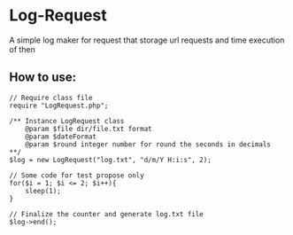 # Log-Request
A simple log maker for request that storage url requests and time execution of then

## How to use:

```
// Require class file
require "LogRequest.php";

/** Instance LogRequest class
    @param $file dir/file.txt format
    @param $dateFormat
    @param $round integer number for round the seconds in decimals
**/
$log = new LogRequest("log.txt", "d/m/Y H:i:s", 2);

// Some code for test propose only
for($i = 1; $i <= 2; $i++){
	sleep(1);
}

// Finalize the counter and generate log.txt file
$log->end();
```
